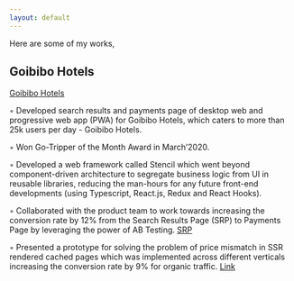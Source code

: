 ```yaml
---
layout: default
---
```


<!-- Text can be **bold**, _italic_, or ~~strikethrough~~. -->

<!-- [Link to another page](./another-page.html). -->

Here are some of my works,

## Goibibo Hotels
[Goibibo Hotels](https://goibibo.com/hotels/)

◦ Developed search results and payments page of desktop web and progressive web app (PWA) for Goibibo Hotels, which caters to more than 25k users per day - Goibibo Hotels.

◦ Won Go-Tripper of the Month Award in March’2020.

◦ Developed a web framework called Stencil which went beyond component-driven architecture to segregate business logic from UI in reusable libraries, reducing the man-hours for any future front-end developments (using Typescript, React.js, Redux and React Hooks).

◦ Collaborated with the product team to work towards increasing the conversion rate by 12% from the Search Results Page (SRP) to Payments Page by leveraging the power of AB Testing. [SRP](https://goibibo.com/hotels/hotels-in-goa-ct/)

◦ Presented a prototype for solving the problem of price mismatch in SSR rendered cached pages which was implemented across different verticals increasing the conversion rate by 9% for organic traffic. [Link](https://goibibo.com/hotels/hotels-in-goa-ct/)


<!-- ## Header 2

> This is a blockquote following a header.
>
> When something is important enough, you do it even if the odds are not in your favor.

### Header 3

```js
// Javascript code with syntax highlighting.
var fun = function lang(l) {
  dateformat.i18n = require('./lang/' + l)
  return true;
}
```

```ruby
# Ruby code with syntax highlighting
GitHubPages::Dependencies.gems.each do |gem, version|
  s.add_dependency(gem, "= #{version}")
end
```

#### Header 4

*   This is an unordered list following a header.
*   This is an unordered list following a header.
*   This is an unordered list following a header.

##### Header 5

1.  This is an ordered list following a header.
2.  This is an ordered list following a header.
3.  This is an ordered list following a header.

###### Header 6

| head1        | head two          | three |
|:-------------|:------------------|:------|
| ok           | good swedish fish | nice  |
| out of stock | good and plenty   | nice  |
| ok           | good `oreos`      | hmm   |
| ok           | good `zoute` drop | yumm  |

### There's a horizontal rule below this.

* * *

### Here is an unordered list:

*   Item foo
*   Item bar
*   Item baz
*   Item zip

### And an ordered list:

1.  Item one
1.  Item two
1.  Item three
1.  Item four

### And a nested list:

- level 1 item
  - level 2 item
  - level 2 item
    - level 3 item
    - level 3 item
- level 1 item
  - level 2 item
  - level 2 item
  - level 2 item
- level 1 item
  - level 2 item
  - level 2 item
- level 1 item

### Small image

![Octocat](https://github.githubassets.com/images/icons/emoji/octocat.png)

### Large image

![Branching](https://guides.github.com/activities/hello-world/branching.png)


### Definition lists can be used with HTML syntax.

<dl>
<dt>Name</dt>
<dd>Godzilla</dd>
<dt>Born</dt>
<dd>1952</dd>
<dt>Birthplace</dt>
<dd>Japan</dd>
<dt>Color</dt>
<dd>Green</dd>
</dl>

```
Long, single-line code blocks should not wrap. They should horizontally scroll if they are too long. This line should be long enough to demonstrate this.
```

```
The final element.
``` -->
